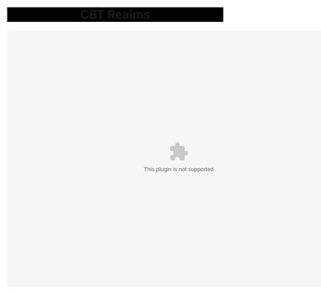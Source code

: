 <html>
  <head>
    <title>CBT Realms</title>
  </head>
  <link rel="stylesheet" href="index.css">
  <center>
   <body>
        <h1 style="background-color: black;">CBT Realms</h1>
  </body>
    <object>
      <embed src="https://cbtrealms.github.io/CBTRealms.swf" 
             width="800" 
             height="600" 
             pluginspace="http://www.macromedia.com/go/getflashplayer">
      </embed>
    </object>
  </center>
</html>
